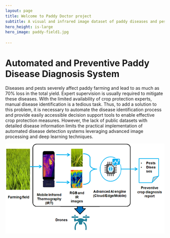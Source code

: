 ```yaml
---
layout: page
title: Welcome to Paddy Doctor project
subtitle: A visual and infrared image dataset of paddy diseases and pests.
hero_height: is-large
hero_image: paddy-field1.jpg

---
```


# Automated and Preventive Paddy Disease Diagnosis System
Diseases and pests severely affect paddy farming and lead to as much as 70% loss in the total yield. Expert supervision is usually required to mitigate these diseases. With the limited availability of crop protection experts, manual disease identification is a tedious task. Thus, to add a solution to this problem, it is necessary to automate the disease identification process and provide easily accessible decision support tools to enable effective crop protection measures. However, the lack of public datasets with detailed disease information limits the practical implementation of automated disease detection systems leveraging advanced image processing and deep learning techniques.

![Data collection Process](./assets/img/Data_Collection.png)
